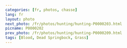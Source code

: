 ```yaml
---
categories: [fr, photos, chasse]
lang: fr
layout: photo
next_photo: /fr/photos/hunting/hunting-P0000203.html
picname: P0000202
prev_photo: /fr/photos/hunting/hunting-P0000209.html
tags: [Blood, Dead Springbock, Grass]
---
```


